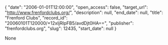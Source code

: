 {
  "date": "2006-01-01T12:00:00", 
  "open_access": false, 
  "target_url": "http://www.frenfordclubs.org/", 
  "description": null, 
  "end_date": null, 
  "title": "Frenford Clubs", 
  "record_id": "20060101T120000/+12xIjRIpFB5/avdDjt0HA==", 
  "publisher": "frenfordclubs.org", 
  "slug": 12435, 
  "start_date": null
}

None